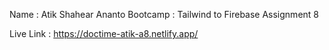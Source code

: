 Name : Atik Shahear Ananto
Bootcamp : Tailwind to Firebase
Assignment 8

Live Link : https://doctime-atik-a8.netlify.app/
